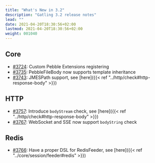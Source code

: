 ```yaml
---
title: "What's New in 3.2"
description: "Gatling 3.2 release notes"
lead: ""
date: 2021-04-20T18:30:56+02:00
lastmod: 2021-04-20T18:30:56+02:00
weight: 001040
---
```


## Core

* [#3724](https://github.com/gatling/gatling/issues/3724): Custom Pebble Extensions registering
* [#3735](https://github.com/gatling/gatling/issues/3735): PebbleFileBody now supports template inheritance
* [#3743](https://github.com/gatling/gatling/issues/3743): JMESPath support, see [here]({{< ref "../http/check#http-response-body" >}})

## HTTP

* [#3757](https://github.com/gatling/gatling/issues/3757): Introduce `bodyStream` check, see [here]({{< ref "../http/check#http-response-body" >}})
* [#3767](https://github.com/gatling/gatling/issues/3767): WebSocket and SSE now support `bodyString` check

## Redis

* [#3766](https://github.com/gatling/gatling/issues/3766): Have a proper DSL for RedisFeeder, see [here]({{< ref "../core/session/feeder#redis" >}})
